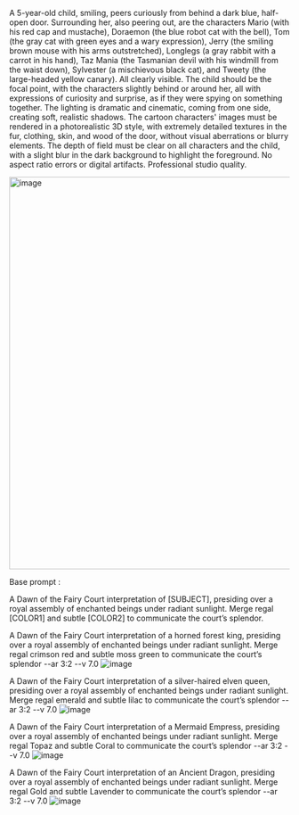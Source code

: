 A 5-year-old child, smiling, peers curiously from behind a dark blue, half-open door. Surrounding her, also peering out, are the characters Mario (with his red cap and mustache), Doraemon (the blue robot cat with the bell), Tom (the gray cat with green eyes and a wary expression), Jerry (the smiling brown mouse with his arms outstretched), Longlegs (a gray rabbit with a carrot in his hand), Taz Mania (the Tasmanian devil with his windmill from the waist down), Sylvester (a mischievous black cat), and Tweety (the large-headed yellow canary). All clearly visible.
The child should be the focal point, with the characters slightly behind or around her, all with expressions of curiosity and surprise, as if they were spying on something together. The lighting is dramatic and cinematic, coming from one side, creating soft, realistic shadows. The cartoon characters' images must be rendered in a photorealistic 3D style, with extremely detailed textures in the fur, clothing, skin, and wood of the door, without visual aberrations or blurry elements. The depth of field must be clear on all characters and the child, with a slight blur in the dark background to highlight the foreground. No aspect ratio errors or digital artifacts. Professional studio quality.





<img width="701" height="704" alt="image" src="https://github.com/user-attachments/assets/9a13bbe6-3ec9-433f-8d67-670bbe5db6c1" />

Base prompt :

A Dawn of the Fairy Court interpretation of [SUBJECT], presiding over a royal assembly of enchanted beings under radiant sunlight. Merge regal [COLOR1] and subtle [COLOR2] to communicate the court’s splendor.

A Dawn of the Fairy Court interpretation of a horned forest king, presiding over a royal assembly of enchanted beings under radiant sunlight. Merge regal crimson red and subtle moss green to communicate the court’s splendor --ar 3:2 --v 7.0
![image](https://github.com/user-attachments/assets/eddbce96-d263-49f7-96c0-9b5bd3cd4358)

A Dawn of the Fairy Court interpretation of a silver-haired elven queen, presiding over a royal assembly of enchanted beings under radiant sunlight. Merge regal emerald and subtle lilac to communicate the court’s splendor --ar 3:2 --v 7.0
![image](https://github.com/user-attachments/assets/dd135471-ee48-4417-9e62-3d9db4e88314)

A Dawn of the Fairy Court interpretation of a Mermaid Empress, presiding over a royal assembly of enchanted beings under radiant sunlight. Merge regal Topaz and subtle Coral to communicate the court’s splendor --ar 3:2 --v 7.0
![image](https://github.com/user-attachments/assets/56dc48bb-56f1-4105-8e6b-84491c0ff388)

A Dawn of the Fairy Court interpretation of an Ancient Dragon, presiding over a royal assembly of enchanted beings under radiant sunlight. Merge regal Gold and subtle Lavender to communicate the court’s splendor --ar 3:2 --v 7.0
![image](https://github.com/user-attachments/assets/525caaab-460f-4499-9aa6-017f0c96b3e6)
